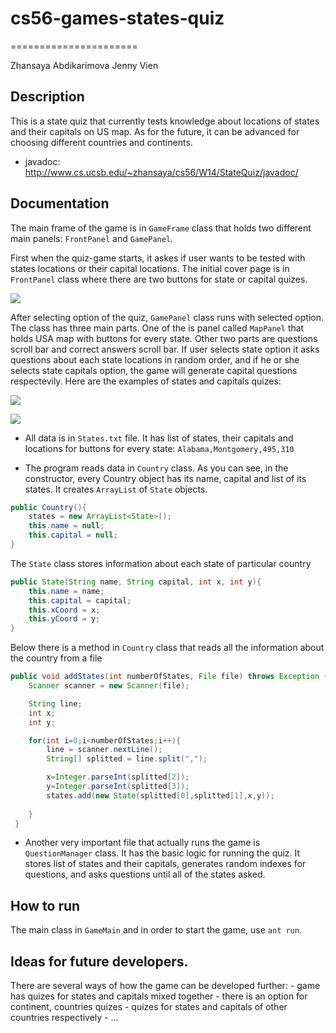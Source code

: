 # cs56-games-states-quiz
======================

Zhansaya Abdikarimova
Jenny Vien


## Description

This is a state quiz that currently tests knowledge about locations of states and their capitals on US map. As for the future, it can be advanced for choosing different countries and continents. 


* javadoc: http://www.cs.ucsb.edu/~zhansaya/cs56/W14/StateQuiz/javadoc/

## Documentation

The main frame of the game is in `GameFrame` class that holds two different main panels: `FrontPanel` and `GamePanel`. 

First when the quiz-game starts, it askes if user wants to be tested with states locations or their capital locations. The initial cover page is in `FrontPanel` class where there are two buttons for state or capital quizes. 

![](http://i.imgur.com/1IdD5Zv.png)

After selecting option of the quiz, `GamePanel` class runs with selected option. The class has three main parts. One of the is panel called `MapPanel` that holds USA map with buttons for every state. Other two parts are questions scroll bar and correct answers scroll bar. If user selects state option it asks questions about each state locations in random order, and if he or she selects state capitals option, the game will generate capital questions respectevily. Here are the examples of states and capitals quizes:  


![](http://i.imgur.com/XJQ9DyI.png)


![](http://i.imgur.com/ALQwhRo.png)



* All data is in `States.txt` file. It has list of states, their capitals and locations for buttons for every state: ``` Alabama,Montgomery,495,310 ```

* The program reads data in `Country` class. As you can see, in the constructor, every Country object has its name, capital and list of its states. It creates `ArrayList` of `State` objects.  

```java
public Country(){
	states = new ArrayList<State>();
	this.name = null;
	this.capital = null;
}
``` 

The `State` class stores information about each state of particular country

```java
public State(String name, String capital, int x, int y){
	this.name = name;
	this.capital = capital;
	this.xCoord = x;
	this.yCoord = y;
}
```
Below there is a method in `Country` class that reads all the information about the country from a file

```java
public void addStates(int numberOfStates, File file) throws Exception {
	Scanner scanner = new Scanner(file);

	String line;
	int x;
	int y;

	for(int i=0;i<numberOfStates;i++){
	    line = scanner.nextLine();
	    String[] splitted = line.split(",");

	    x=Integer.parseInt(splitted[2]);
	    y=Integer.parseInt(splitted[3]);
	    states.add(new State(splitted[0],splitted[1],x,y));
	    
	}
 }
```

* Another very important file that actually runs the game is `QuestionManager` class. It has the basic logic for running the quiz. It stores list of states and their capitals, generates random indexes for questions, and asks questions until all of the states asked. 

## How to run 
The main class in `GameMain` and in order to start the game, use `ant run`. 

## Ideas for future developers.
There are several ways of how the game can be developed further:
	- game has quizes for states and capitals mixed together
	- there is an option for continent, countries quizes
	- quizes for states and capitals of other countries respectively
	- ...

